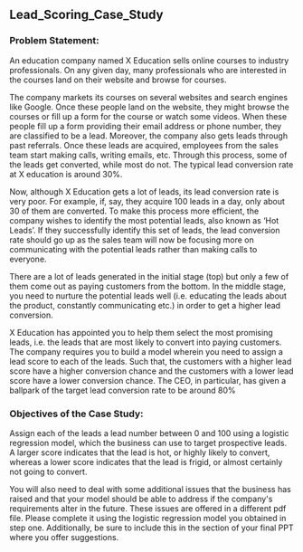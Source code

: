 ## Lead_Scoring_Case_Study

### Problem Statement:

An education company named X Education sells online courses to industry professionals. On any given day, many professionals who are interested in the courses land on their website and browse for courses. 

The company markets its courses on several websites and search engines like Google. Once these people land on the website, they might browse the courses or fill up a form for the course or watch some videos. When these people fill up a form providing their email address or phone number, they are classified to be a lead. Moreover, the company also gets leads through past referrals. Once these leads are acquired, employees from the sales team start making calls, writing emails, etc. Through this process, some of the leads get converted, while most do not. The typical lead conversion rate at X education is around 30%. 

Now, although X Education gets a lot of leads, its lead conversion rate is very poor. For example, if, say, they acquire 100 leads in a day, only about 30 of them are converted. To make this process more efficient, the company wishes to identify the most potential leads, also known as ‘Hot Leads’. If they successfully identify this set of leads, the lead conversion rate should go up as the sales team will now be focusing more on communicating with the potential leads rather than making calls to everyone.

There are a lot of leads generated in the initial stage (top) but only a few of them come out as paying customers from the bottom. In the middle stage, you need to nurture the potential leads well (i.e. educating the leads about the product, constantly communicating etc.) in order to get a higher lead conversion.

X Education has appointed you to help them select the most promising leads, i.e. the leads that are most likely to convert into paying customers. The company requires you to build a model wherein you need to assign a lead score to each of the leads. Such that, the customers with a higher lead score have a higher conversion chance and the customers with a lower lead score have a lower conversion chance. The CEO, in particular, has given a ballpark of the target lead conversion rate to be around 80%

### Objectives of the Case Study:

Assign each of the leads a lead number between 0 and 100 using a logistic regression model, which the business can use to target prospective leads. A larger score indicates that the lead is hot, or highly likely to convert, whereas a lower score indicates that the lead is frigid, or almost certainly not going to convert.

You will also need to deal with some additional issues that the business has raised and that your model should be able to address if the company's requirements alter in the future. These issues are offered in a different pdf file. Please complete it using the logistic regression model you obtained in step one. Additionally, be sure to include this in the section of your final PPT where you offer suggestions.

